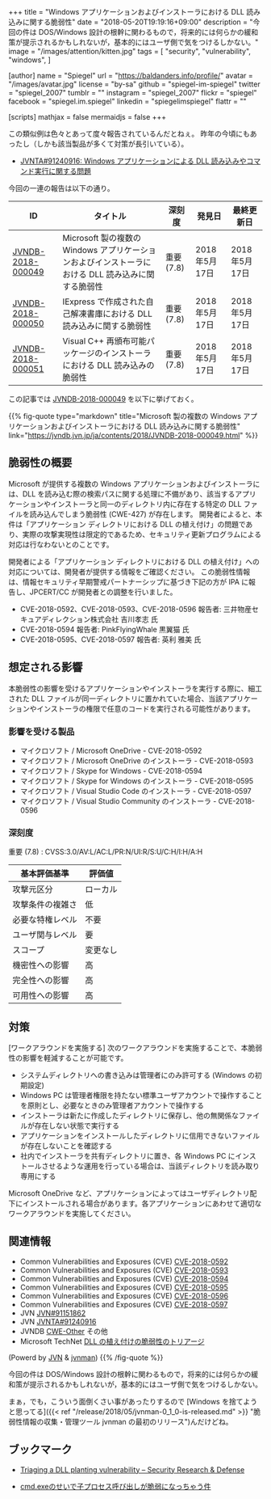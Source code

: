 +++
title = "Windows アプリケーションおよびインストーラにおける DLL 読み込みに関する脆弱性"
date = "2018-05-20T19:19:16+09:00"
description = "今回の件は DOS/Windows 設計の根幹に関わるもので，将来的には何らかの緩和策が提示されるかもしれないが，基本的にはユーザ側で気をつけるしかない。"
image = "/images/attention/kitten.jpg"
tags = [
  "security",
  "vulnerability",
  "windows",
]

[author]
  name      = "Spiegel"
  url       = "https://baldanders.info/profile/"
  avatar    = "/images/avatar.jpg"
  license   = "by-sa"
  github    = "spiegel-im-spiegel"
  twitter   = "spiegel_2007"
  tumblr    = ""
  instagram = "spiegel_2007"
  flickr    = "spiegel"
  facebook  = "spiegel.im.spiegel"
  linkedin  = "spiegelimspiegel"
  flattr    = ""

[scripts]
  mathjax = false
  mermaidjs = false
+++

この類似例は色々とあって度々報告されているんだとねぇ。
昨年の今頃にもあったし（しかも該当製品が多くて対策が長引いている）。

- [JVNTA#91240916: Windows アプリケーションによる DLL 読み込みやコマンド実行に関する問題](https://jvn.jp/ta/JVNTA91240916/)

今回の一連の報告は以下の通り。

| ID  | タイトル | 深刻度 | 発見日 | 最終更新日 |
| --- | -------- | ------ | ------ | ---------- |
| [JVNDB-2018-000049](https://jvndb.jvn.jp/ja/contents/2018/JVNDB-2018-000049.html) | Microsoft 製の複数の Windows アプリケーションおよびインストーラにおける DLL 読み込みに関する脆弱性 | 重要 (7.8) | 2018年5月17日 | 2018年5月17日 |
| [JVNDB-2018-000050](https://jvndb.jvn.jp/ja/contents/2018/JVNDB-2018-000050.html) | IExpress で作成された自己解凍書庫における DLL 読み込みに関する脆弱性 | 重要 (7.8) | 2018年5月17日 | 2018年5月17日 |
| [JVNDB-2018-000051](https://jvndb.jvn.jp/ja/contents/2018/JVNDB-2018-000051.html) | Visual C++ 再頒布可能パッケージのインストーラにおける DLL 読み込みの脆弱性 | 重要 (7.8) | 2018年5月17日 | 2018年5月17日 |

この記事では [JVNDB-2018-000049](https://jvndb.jvn.jp/ja/contents/2018/JVNDB-2018-000049.html "Microsoft 製の複数の Windows アプリケーションおよびインストーラにおける DLL 読み込みに関する脆弱性") を以下に挙げておく。

{{% fig-quote type="markdown" title="Microsoft 製の複数の Windows アプリケーションおよびインストーラにおける DLL 読み込みに関する脆弱性" link="https://jvndb.jvn.jp/ja/contents/2018/JVNDB-2018-000049.html" %}}
## 脆弱性の概要

Microsoft が提供する複数の Windows アプリケーションおよびインストーラには、DLL を読み込む際の検索パスに関する処理に不備があり、該当するアプリケーションやインストーラと同一のディレクトリ内に存在する特定の DLL ファイルを読み込んでしまう脆弱性 (CWE-427) が存在します。 開発者によると、本件は「アプリケーション ディレクトリにおける DLL の植え付け」の問題であり、実際の攻撃実現性は限定的であるため、セキュリティ更新プログラムによる対応は行なわないとのことです。

開発者による「アプリケーション ディレクトリにおける DLL の植え付け」への対応については、開発者が提供する情報をご確認ください。
この脆弱性情報は、情報セキュリティ早期警戒パートナーシップに基づき下記の方が IPA に報告し、JPCERT/CC が開発者との調整を行いました。

- CVE-2018-0592、CVE-2018-0593、CVE-2018-0596 報告者: 三井物産セキュアディレクション株式会社 吉川孝志 氏
- CVE-2018-0594 報告者: PinkFlyingWhale 黒翼猫 氏
- CVE-2018-0595、CVE-2018-0597 報告者: 英利 雅美 氏

## 想定される影響

本脆弱性の影響を受けるアプリケーションやインストーラを実行する際に、細工された DLL ファイルが同一ディレクトリに置かれていた場合、当該アプリケーションやインストーラの権限で任意のコードを実行される可能性があります。

### 影響を受ける製品

- マイクロソフト / Microsoft OneDrive - CVE-2018-0592
- マイクロソフト / Microsoft OneDrive のインストーラ - CVE-2018-0593
- マイクロソフト / Skype for Windows - CVE-2018-0594
- マイクロソフト / Skype for Windows のインストーラ - CVE-2018-0595
- マイクロソフト / Visual Studio Code のインストーラ - CVE-2018-0597
- マイクロソフト / Visual Studio Community のインストーラ - CVE-2018-0596


### 深刻度

重要 (7.8) : CVSS:3.0/AV:L/AC:L/PR:N/UI:R/S:U/C:H/I:H/A:H

| 基本評価基準 | 評価値 |
|--------|-------|
| 攻撃元区分 | ローカル |
| 攻撃条件の複雑さ | 低 |
| 必要な特権レベル | 不要 |
| ユーザ関与レベル | 要 |
| スコープ | 変更なし |
| 機密性への影響 | 高 |
| 完全性への影響 | 高 |
| 可用性への影響 | 高 |


## 対策

[ワークアラウンドを実施する] 次のワークアラウンドを実施することで、本脆弱性の影響を軽減することが可能です。

- システムディレクトリへの書き込みは管理者にのみ許可する (Windows の初期設定)
- Windows PC は管理者権限を持たない標準ユーザアカウントで操作することを原則とし、必要なときのみ管理者アカウントで操作する
- インストーラは新たに作成したディレクトリに保存し、他の無関係なファイルが存在しない状態で実行する
- アプリケーションをインストールしたディレクトリに信用できないファイルが存在しないことを確認する
- 社内でインストーラを共有ディレクトリに置き、各 Windows PC にインストールさせるような運用を行っている場合は、当該ディレクトリを読み取り専用にする

Microsoft OneDrive など、アプリケーションによってはユーザディレクトリ配下にインストールされる場合があります。各アプリケーションにあわせて適切なワークアラウンドを実施してください。

## 関連情報

- Common Vulnerabilities and Exposures (CVE) [CVE-2018-0592](https://cve.mitre.org/cgi-bin/cvename.cgi?name=CVE-2018-0592) 
- Common Vulnerabilities and Exposures (CVE) [CVE-2018-0593](https://cve.mitre.org/cgi-bin/cvename.cgi?name=CVE-2018-0593) 
- Common Vulnerabilities and Exposures (CVE) [CVE-2018-0594](https://cve.mitre.org/cgi-bin/cvename.cgi?name=CVE-2018-0594) 
- Common Vulnerabilities and Exposures (CVE) [CVE-2018-0595](https://cve.mitre.org/cgi-bin/cvename.cgi?name=CVE-2018-0595) 
- Common Vulnerabilities and Exposures (CVE) [CVE-2018-0596](https://cve.mitre.org/cgi-bin/cvename.cgi?name=CVE-2018-0596) 
- Common Vulnerabilities and Exposures (CVE) [CVE-2018-0597](https://cve.mitre.org/cgi-bin/cvename.cgi?name=CVE-2018-0597) 
- JVN [JVN#91151862](https://jvn.jp/jp/JVN91151862/index.html) 
- JVN [JVNTA#91240916](https://jvn.jp/ta/JVNTA91240916/index.html) 
- JVNDB [CWE-Other](https://www.ipa.go.jp/security/vuln/CWE.html#CWEOther) その他
- Microsoft TechNet [DLL の植え付けの脆弱性のトリアージ](https://blogs.technet.microsoft.com/jpsecurity/2018/04/10/triaging-a-dll-planting-vulnerability/) 

(Powerd by [JVN](https://jvn.jp/) & [jvnman](https://github.com/spiegel-im-spiegel/jvnman "spiegel-im-spiegel/jvnman: JVN Vulnerability Data Management"))
{{% /fig-quote %}}

今回の件は DOS/Windows 設計の根幹に関わるもので，将来的には何らかの緩和策が提示されるかもしれないが，基本的にはユーザ側で気をつけるしかない。

まぁ，でも，こういう面倒くさい事があったりするので [Windows を捨てようと思ってる]({{< ref "/release/2018/05/jvnman-0_1_0-is-released.md" >}} "脆弱性情報の収集・管理ツール jvnman の最初のリリース")んだけどね。

## ブックマーク

- [Triaging a DLL planting vulnerability – Security Research & Defense](https://blogs.technet.microsoft.com/srd/2018/04/04/triaging-a-dll-planting-vulnerability/)

- [cmd.exeのせいで子プロセス呼び出しが脆弱になっちゃう件](https://qiita.com/igrep/items/0f9a9610294fd7de453c)
